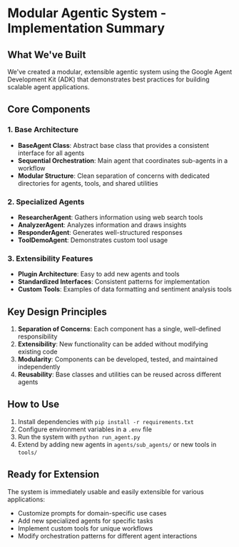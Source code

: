 # Modular Agentic System - Implementation Summary

## What We've Built

We've created a modular, extensible agentic system using the Google Agent Development Kit (ADK) that demonstrates best practices for building scalable agent applications.

## Core Components

### 1. Base Architecture
- **BaseAgent Class**: Abstract base class that provides a consistent interface for all agents
- **Sequential Orchestration**: Main agent that coordinates sub-agents in a workflow
- **Modular Structure**: Clean separation of concerns with dedicated directories for agents, tools, and shared utilities

### 2. Specialized Agents
- **ResearcherAgent**: Gathers information using web search tools
- **AnalyzerAgent**: Analyzes information and draws insights
- **ResponderAgent**: Generates well-structured responses
- **ToolDemoAgent**: Demonstrates custom tool usage

### 3. Extensibility Features
- **Plugin Architecture**: Easy to add new agents and tools
- **Standardized Interfaces**: Consistent patterns for implementation
- **Custom Tools**: Examples of data formatting and sentiment analysis tools

## Key Design Principles

1. **Separation of Concerns**: Each component has a single, well-defined responsibility
2. **Extensibility**: New functionality can be added without modifying existing code
3. **Modularity**: Components can be developed, tested, and maintained independently
4. **Reusability**: Base classes and utilities can be reused across different agents

## How to Use

1. Install dependencies with `pip install -r requirements.txt`
2. Configure environment variables in a `.env` file
3. Run the system with `python run_agent.py`
4. Extend by adding new agents in `agents/sub_agents/` or new tools in `tools/`

## Ready for Extension

The system is immediately usable and easily extensible for various applications:
- Customize prompts for domain-specific use cases
- Add new specialized agents for specific tasks
- Implement custom tools for unique workflows
- Modify orchestration patterns for different agent interactions